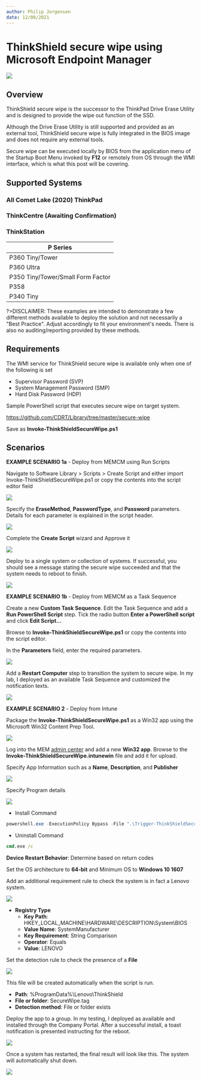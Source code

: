 ```yaml
---
author: Philip Jorgensen
date: 12/08/2021
---
```


# ThinkShield secure wipe using Microsoft Endpoint Manager

![](../img/2021/thinkshield_secure_wipe/thinkshield.jpg)

## Overview

ThinkShield secure wipe is the successor to the ThinkPad Drive Erase Utility and is designed to provide the wipe out function of the SSD.

Although the Drive Erase Utility is still supported and provided as an external tool, ThinkShield secure wipe is fully integrated in the BIOS image and does not require any external tools.

Secure wipe can be executed locally by BIOS from the application menu of the Startup Boot Menu invoked by **F12** or remotely from OS through the WMI interface, which is what this post will be covering.

## Supported Systems

### All Comet Lake (2020) ThinkPad

### ThinkCentre (Awaiting Confirmation)

### ThinkStation

| P Series |
|----------|
| P360 Tiny/Tower |
| P360 Ultra |
| P350 Tiny/Tower/Small Form Factor |
| P358 |
| P340 Tiny |

?>DISCLAIMER: These examples are intended to demonstrate a few different methods available to deploy the solution and not necessarily a "Best Practice". Adjust accordingly to fit your environment's needs. There is also no auditing/reporting provided by these methods.

## Requirements

The WMI service for ThinkShield secure wipe is available only when one of the following is set

- Supervisor Password (SVP)
- System Management Password (SMP)
- Hard Disk Password (HDP)

Sample PowerShell script that executes secure wipe on target system.

<https://github.com/CDRT/Library/tree/master/secure-wipe>

Save as **Invoke-ThinkShieldSecureWipe.ps1**

## Scenarios

**EXAMPLE SCENARIO 1a** - Deploy from MEMCM using Run Scripts

Navigate to Software Library > Scripts > Create Script and either import Invoke-ThinkShieldSecureWipe.ps1 or copy the contents into the script editor field

![](../img/2021/thinkshield_secure_wipe/image1.jpg)

Specify the **EraseMethod**, **PasswordType**, and **Password** parameters. Details for each parameter is explained in the script header.

![](../img/2021/thinkshield_secure_wipe/image2.jpg)

Complete the **Create Script** wizard and Approve it

![](../img/2021/thinkshield_secure_wipe/image3.jpg)

Deploy to a single system or collection of systems. If successful, you should see a message stating the secure wipe succeeded and that the system needs to reboot to finish.

![](../img/2021/thinkshield_secure_wipe/image4.jpg)

**EXAMPLE SCENARIO 1b** - Deploy from MEMCM as a Task Sequence

Create a new **Custom Task Sequence**. Edit the Task Sequence and add a **Run PowerShell Script** step. Tick the radio button **Enter a PowerShell script** and click **Edit Script...**

Browse to **Invoke-ThinkShieldSecureWipe.ps1** or copy the contents into the script editor.

In the **Parameters** field, enter the required parameters.

![](../img/2021/thinkshield_secure_wipe/image5.jpg)

Add a **Restart Computer** step to transition the system to secure wipe. In my lab, I deployed as an available Task Sequence and customized the notification texts.

![](../img/2021/thinkshield_secure_wipe/image6.jpg)

**EXAMPLE SCENARIO 2** - Deploy from Intune

Package the **Invoke-ThinkShieldSecureWipe.ps1** as a Win32 app using the Microsoft Win32 Content Prep Tool.

![](../img/2021/thinkshield_secure_wipe/image7.jpg)

Log into the MEM [admin center](https://endpoint.microsoft.com/#blade/Microsoft_Intune_DeviceSettings/AppsWindowsMenu/windowsApps) and add a new **Win32 app**. Browse to the **Invoke-ThinkShieldSecureWipe.intunewin** file and add it for upload.

Specify App Information such as a **Name**, **Description**, and **Publisher**

![](../img/2021/thinkshield_secure_wipe/image8.jpg)

Specify Program details

![](../img/2021/thinkshield_secure_wipe/image9.jpg)

- Install Command

```powershell
powershell.exe -ExecutionPolicy Bypass -File ".\Trigger-ThinkShieldSecureWipe.ps1" -EraseMethod ATAN -PasswordType SVP -Password secretsvp
```

- Uninstall Command

```cmd
cmd.exe /c
```

**Device Restart Behavior**: Determine based on return codes

Set the OS architecture to **64-bit** and Minimum OS to **Windows 10 1607**

Add an additional requirement rule to check the system is in fact a Lenovo system.

![](../img/2021/thinkshield_secure_wipe/image10.jpg)

- **Registry Type**
  - **Key Path**: HKEY_LOCAL_MACHINE\HARDWARE\DESCRIPTION\System\BIOS
  - **Value Name**: SystemManufacturer
  - **Key Requirement**: String Comparison
  - **Operator**: Equals
  - **Value**: LENOVO

Set the detection rule to check the presence of a **File**

![](../img/2021/thinkshield_secure_wipe/image11.jpg)

This file will be created automatically when the script is run.

- **Path**: %ProgramData%\Lenovo\ThinkShield
- **File or folder**: SecureWipe.tag
- **Detection method**: File or folder exists

Deploy the app to a group. In my testing, I deployed as available and installed through the Company Portal.  After a successful install, a toast notification is presented instructing for the reboot.

![](../img/2021/thinkshield_secure_wipe/image12.jpg)

Once a system has restarted, the final result will look like this. The system will automatically shut down.

![](../img/2021/thinkshield_secure_wipe/image13.jpg)
